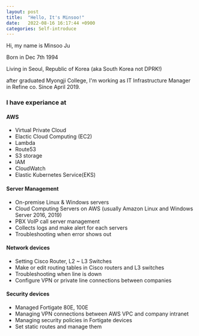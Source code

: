 ```yaml
---
layout: post
title:  "Hello, It's Minsoo!"
date:   2022-08-16 16:17:44 +0900
categories: Self-introduce
---
```

Hi, my name is Minsoo Ju

Born in Dec 7th 1994

Living in Seoul, Republic of Korea (aka South Korea not DPRK!)

after graduated Myongji College, I'm working as IT Infrastructure Manager in Refine co. Since April 2019.

### I have experiance at

#### AWS 
- Virtual Private Cloud
- Elactic Cloud Computing (EC2)
- Lambda
- Route53
- S3 storage
- IAM
- CloudWatch
- Elastic Kubernetes Service(EKS)

#### Server Management
- On-premise Linux & Windows servers
- Cloud Computing Servers on AWS (usually Amazon Linux and Windows Server 2016, 2019)
- PBX VoIP call server management
- Collects logs and make alert for each servers 
- Troubleshooting when error shows out

#### Network devices 
- Setting Cisco Router, L2 ~ L3 Switches
- Make or edit routing tables in Cisco routers and L3 switches
- Troubleshooting when line is down 
- Configure VPN or private line connections between companies

#### Security devices
- Managed Fortigate 80E, 100E
- Managing VPN connections between AWS VPC and company intranet
- Managing security policies in Fortigate devices
- Set static routes and manage them

